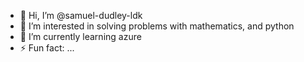 - 👋 Hi, I’m @samuel-dudley-ldk
- 👀 I’m interested in solving problems with mathematics, and python
- 🌱 I’m currently learning azure
- ⚡ Fun fact: ...

<!---
samuel-dudley-ldk/samuel-dudley-ldk is a ✨ special ✨ repository because its `README.md` (this file) appears on your GitHub profile.
You can click the Preview link to take a look at your changes.
--->
